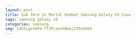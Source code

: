 ```yaml
---
layout: post
title: Sub Zero In Mortal Kombat Samsung Galaxy S9 Case
tags: samsung galaxy s9
categories: samsung
img: 1d5ILgetAPm-TTJPczevh0wwjIZ0xbOeU
---
```

